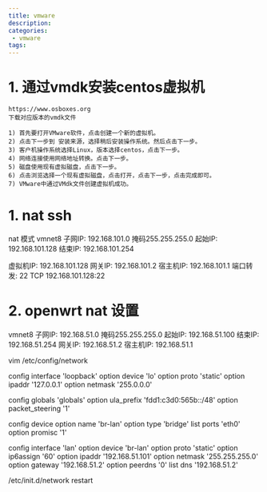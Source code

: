 ```yaml
---
title: vmware
description:
categories:
 - vmware
tags:
---
```


# 1. 通过vmdk安装centos虚拟机
```
https://www.osboxes.org
下载对应版本的vmdk文件
```
```
1) 首先要打开VMware软件，点击创建一个新的虚拟机。
2) 点击下一步到 安装来源，选择稍后安装操作系统。然后点击下一步。
3) 客户机操作系统选择Linux，版本选择centos，点击下一步。
4) 网络连接使用网络地址转换。点击下一步。
5) 磁盘使用现有虚拟磁盘，点击下一步。
6) 点击浏览选择一个现有虚拟磁盘，点击打开，点击下一步，点击完成即可。
7) VMware中通过VMdk文件创建虚拟机成功。
```

# 1. nat ssh

nat 模式
vmnet8
子网IP: 192.168.101.0 掩码255.255.255.0
起始IP: 192.168.101.128
结束IP: 192.168.101.254

虚拟机IP: 192.168.101.128
网关IP: 192.168.101.2
宿主机IP: 192.168.101.1
端口转发: 22 TCP 192.168.101.128:22

# 2. openwrt nat 设置

vmnet8
子网IP: 192.168.51.0 掩码255.255.255.0
起始IP: 192.168.51.100
结束IP: 192.168.51.254
网关IP: 192.168.51.2
宿主机IP: 192.168.51.1


vim /etc/config/network

config interface 'loopback'
        option device 'lo'
        option proto 'static'
        option ipaddr '127.0.0.1'
        option netmask '255.0.0.0'

config globals 'globals'
        option ula_prefix 'fdd1:c3d0:565b::/48'
        option packet_steering '1'

config device
        option name 'br-lan'
        option type 'bridge'
        list ports 'eth0'
        option promisc '1'

config interface 'lan'
        option device 'br-lan'
        option proto 'static'
        option ip6assign '60'
        option ipaddr '192.168.51.101'
        option netmask '255.255.255.0'
        option gateway '192.168.51.2'
        option peerdns '0'
        list dns '192.168.51.2'

/etc/init.d/network restart